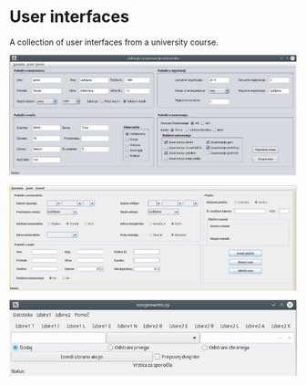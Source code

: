 # User interfaces
A collection of user interfaces from a university course.

![Alt text](UV1.png) 
   
![Alt text](UV2.png)  
  
![Alt text](UV3.png)  
  
